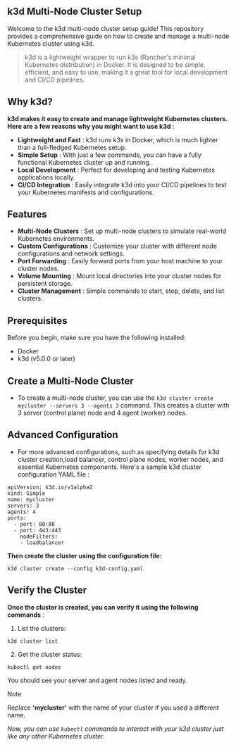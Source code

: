 ## k3d Multi-Node Cluster Setup
Welcome to the k3d multi-node cluster setup guide! This repository provides a comprehensive guide on how to create and manage a multi-node Kubernetes cluster using k3d.
> k3d is a lightweight wrapper to run k3s (Rancher's minimal Kubernetes distribution) in Docker. It is designed to be simple, efficient, and easy to use, making it a great tool for local development and CI/CD pipelines.
## Why k3d?
**k3d makes it easy to create and manage lightweight Kubernetes clusters. Here are a few reasons why you might want to use k3d** :
  - **Lightweight and Fast** : k3d runs k3s in Docker, which is much lighter than a full-fledged Kubernetes setup.
  - **Simple Setup** : With just a few commands, you can have a fully functional Kubernetes cluster up and running.
  - **Local Development** : Perfect for developing and testing Kubernetes applications locally.
  - **CI/CD Integration** : Easily integrate k3d into your CI/CD pipelines to test your Kubernetes manifests and configurations.
## Features
  - **Multi-Node Clusters** : Set up multi-node clusters to simulate real-world Kubernetes environments.
  - **Custom Configurations** : Customize your cluster with different node configurations and network settings.
  - **Port Forwarding** : Easily forward ports from your host machine to your cluster nodes.
  - **Volume Mounting** : Mount local directories into your cluster nodes for persistent storage.
  - **Cluster Management** : Simple commands to start, stop, delete, and list clusters.
## Prerequisites
Before you begin, make sure you have the following installed:
  - Docker
  - k3d (v5.0.0 or later)
## Create a Multi-Node Cluster
* To create a multi-node cluster, you can use the `k3d cluster create mycluster --servers 3 --agents 3` command. This creates a cluster with 3 server (control plane) node and 4 agent (worker) nodes.
## Advanced Configuration
 * For more advanced configurations, such as specifying details for k3d cluster creation,load balancer, control plane nodes, worker nodes, and essential Kubernetes components. Here's a sample k3d cluster configuration YAML file :
```
apiVersion: k3d.io/v1alpha2
kind: Simple
name: mycluster
servers: 3
agents: 4
ports:
  - port: 80:80
  - port: 443:443
    nodeFilters:
    - loadbalancer

```
**Then create the cluster using the configuration file:**
```
k3d cluster create --config k3d-config.yaml
```
## Verify the Cluster
**Once the cluster is created, you can verify it using the following commands** :
1. List the clusters: 
```
k3d cluster list
```

2. Get the cluster status:
```
kubectl get nodes
```
You should see your server and agent nodes listed and ready.
> [!NOTE]
> Replace **'mycluster'** with the name of your cluster if you used a different name.

*Now, you can use `kubectl` commands to interact with your k3d cluster just like any other Kubernetes cluster.*


